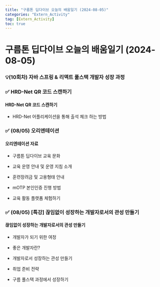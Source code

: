 ```yaml
---
title: "구름톤 딥다이브 오늘의 배움일기 (2024-08-05)"
categories: "Extern_Activity"
tag: [Extern_Activity]
toc: true
---
```


# 구름톤 딥다이브 오늘의 배움일기 (2024-08-05)

### 💡(10회차) 자바 스프링 & 리액트 풀스택 개발자 성장 과정

### ✅ HRD-Net QR 코드 스캔하기

#### HRD-Net QR 코드 스캔하기

- HRD-Net 어플리케이션을 통해 출석 체크 하는 방법

### ✅ (08/05) 오리엔테이션

#### 오리엔테이션 자료

- 구름톤 딥다이브 교육 문화

- 교육 운영 안내 및 운영 지침 소개

- 훈련장려금 및 고용형태 안내

- mOTP 본인인증 진행 방법

- 교육 활동 플랫폼 체험하기

### ✅ (08/05) [특강] 끊임없이 성장하는 개발자로서의 관성 만들기

#### 끊임없이 성장하는 개발자로서의 관성 만들기

- 개발자가 되기 위한 여정

- 좋은 개발자란?

- 개발자로서 성장하는 관성 만들기

- 취업 준비 전략

- 구름 풀스택 과정에서 성장하기